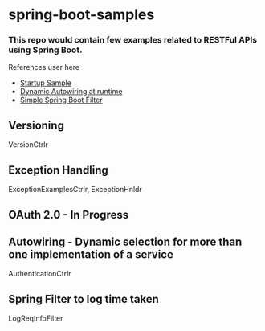 # spring-boot-samples
### This repo would contain few examples related to RESTFul APIs using Spring Boot.
References user here<br/>
 - [Startup Sample](https://www.baeldung.com/spring-boot-start)
 - [Dynamic Autowiring at runtime](https://stackoverflow.com/questions/15284851/spring-3-dynamic-autowiring-at-runtime-based-on-another-object-attribute)
 - [Simple Spring Boot Filter](https://www.baeldung.com/spring-boot-add-filter)
 
## Versioning
VersionCtrlr
## Exception Handling
ExceptionExamplesCtrlr, ExceptionHnldr
## OAuth 2.0 - In Progress
## Autowiring - Dynamic selection for more than one implementation of a service
AuthenticationCtrlr
## Spring Filter to log time taken
LogReqInfoFilter

